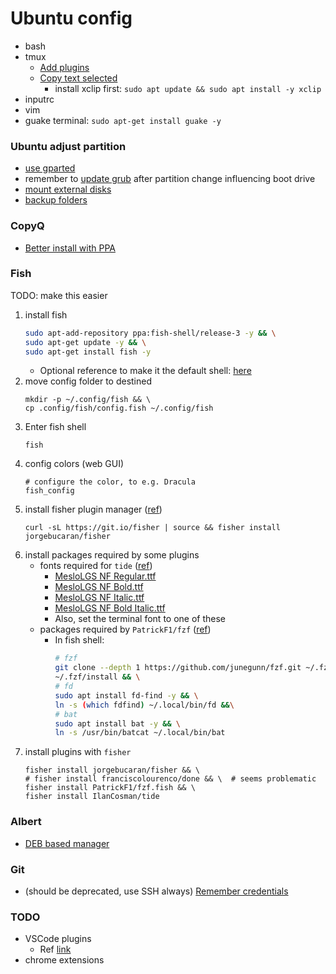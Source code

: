 # Ubuntu config

* bash
* tmux
  * [Add plugins](https://github.com/tmux-plugins/tpm)
  * [Copy text selected](https://unix.stackexchange.com/questions/348913/copy-selection-to-a-clipboard-in-tmux)
    * install xclip first: `sudo apt update && sudo apt install -y xclip`
* inputrc
* vim
* guake terminal: `sudo apt-get install guake -y`

### Ubuntu adjust partition
* [use gparted](https://askubuntu.com/questions/66000/how-to-merge-partitions)
* remember to [update grub](https://askubuntu.com/questions/671788/how-to-increase-size-of-boot-partition-using-gparted) after partition change influencing boot drive
* [mount external disks](https://www.cyberciti.biz/faq/mount-drive-from-command-line-ubuntu-linux/)
* [backup folders](https://askubuntu.com/questions/302642/how-to-copy-a-directory-from-one-hard-drive-to-another-with-every-single-file)

### CopyQ
* [Better install with PPA](https://hluk.github.io/CopyQ/)

### Fish
TODO: make this easier
1. install fish
    ```bash
    sudo apt-add-repository ppa:fish-shell/release-3 -y && \
    sudo apt-get update -y && \
    sudo apt-get install fish -y
    ```
    * Optional reference to make it the default shell: [here](https://fishshell.com/docs/current/tutorial.html#switching-to-fish)
1. move config folder to destined
    ```
    mkdir -p ~/.config/fish && \
    cp .config/fish/config.fish ~/.config/fish
    ```
1. Enter fish shell
    ```
    fish
    ```
1. config colors (web GUI)
    ```
    # configure the color, to e.g. Dracula
    fish_config
    ```
1. install fisher plugin manager ([ref](https://github.com/jorgebucaran/fisher))
    ```
    curl -sL https://git.io/fisher | source && fisher install jorgebucaran/fisher

    ```
1. install packages required by some plugins
    * fonts required for `tide` ([ref](https://github.com/IlanCosman/tide#fonts))
        * [MesloLGS NF Regular.ttf](https://github.com/IlanCosman/tide/blob/assets/fonts/mesloLGS_NF_regular.ttf?raw=true)
        * [MesloLGS NF Bold.ttf](https://github.com/IlanCosman/tide/blob/assets/fonts/mesloLGS_NF_bold.ttf?raw=true)
        * [MesloLGS NF Italic.ttf](https://github.com/IlanCosman/tide/blob/assets/fonts/mesloLGS_NF_italic.ttf?raw=true)
        * [MesloLGS NF Bold Italic.ttf](https://github.com/IlanCosman/tide/blob/assets/fonts/mesloLGS_NF_bold_italic.ttf?raw=true)
        * Also, set the terminal font to one of these
    * packages required by `PatrickF1/fzf` ([ref](https://github.com/PatrickF1/fzf.fish#installation))
        * In fish shell:
            ``` bash
            # fzf
            git clone --depth 1 https://github.com/junegunn/fzf.git ~/.fzf && \
            ~/.fzf/install && \
            # fd
            sudo apt install fd-find -y && \
            ln -s (which fdfind) ~/.local/bin/fd &&\
            # bat
            sudo apt install bat -y && \
            ln -s /usr/bin/batcat ~/.local/bin/bat
            ```
1. install plugins with `fisher`
    ```
    fisher install jorgebucaran/fisher && \
    # fisher install franciscolourenco/done && \  # seems problematic
    fisher install PatrickF1/fzf.fish && \
    fisher install IlanCosman/tide
    ```

### Albert
* [DEB based manager](https://albertlauncher.github.io/docs/installing/)

### Git
* (should be deprecated, use SSH always) [Remember credentials](https://git-scm.com/docs/git-credential-store)

### TODO
* VSCode plugins
    * Ref [link](https://www.ubuntupit.com/best-visual-studio-code-extensions-for-programmers/)
* chrome extensions
